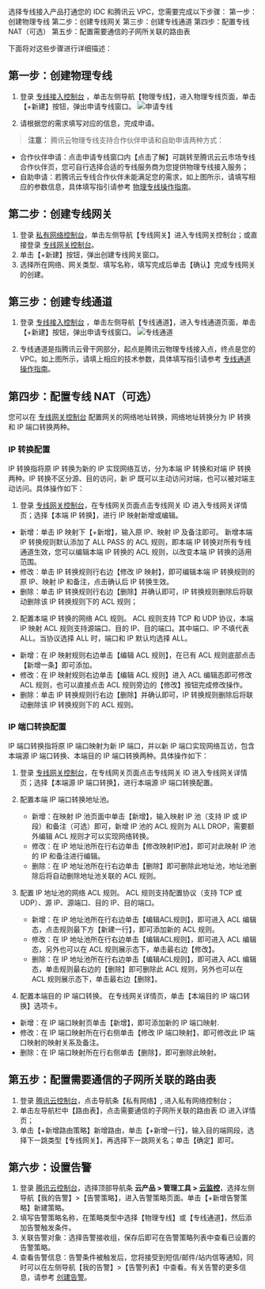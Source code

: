 选择专线接入产品打通您的 IDC 和腾讯云 VPC，您需要完成以下步骤：
第一步：创建物理专线 
第二步：创建专线网关
第三步：创建专线通道
第四步：配置专线 NAT（可选）
第五步：配置需要通信的子网所关联的路由表

下面将对这些步骤进行详细描述：
## 第一步：创建物理专线
1. 登录 [专线接入控制台](https://console.cloud.tencent.com/dc/dc) ，单击左侧导航【物理专线】，进入物理专线页面，单击【+新建】按钮，弹出申请专线窗口。
![申请专线](https://mc.qcloudimg.com/static/img/6e9bd0383e2a6b5eb94363724e920363/image.png)

2. 请根据您的需求填写对应的信息，完成申请。
> **注意：**
腾讯云物理专线支持合作伙伴申请和自助申请两种方式：
- 合作伙伴申请：点击申请专线窗口内【点击了解】可跳转至腾讯云云市场专线合作伙伴页，您可自行选择合适的专线服务商为您提供物理专线接入服务；
- 自助申请：若腾讯云专线合作伙伴未能满足您的需求，如上图所示，请填写相应的参数信息，具体填写指引请参考 [物理专线操作指南](https://cloud.tencent.com/document/product/216/547#.E6.8E.A7.E5.88.B6.E5.8F.B0.E7.94.B3.E8.AF.B7)。     

## 第二步：创建专线网关
1. 登录 [私有网络控制台](https://console.cloud.tencent.com/vpc/vpc?rid=1)，单击左侧导航【专线网关】进入专线网关控制台；或直接登录 [专线网关控制台](https://console.cloud.tencent.com/vpc/dcGw)。
2. 单击【+新建】按钮，弹出创建专线网关窗口。
3. 选择所在网络、网关类型、填写名称，填写完成后单击【确认】完成专线网关的创建。

## 第三步：创建专线通道
1. 登录 [专线接入控制台](https://console.cloud.tencent.com/dc/dc) ，单击左侧导航【专线通道】，进入专线通道页面，单击【+新建】按钮，弹出申请专线窗口。
![专线通道](https://mc.qcloudimg.com/static/img/b69e06ac7f31047944cc622334993f8a/image.png)

2. 专线通道是指腾讯云骨干网部分，起点是腾讯云物理专线接入点，终点是您的 VPC。如上图所示，请填上相应的技术参数，具体填写指引请参考 [专线通道操作指南](https://cloud.tencent.com/document/product/216/548)。

## 第四步：配置专线 NAT（可选）
您可以在 [专线网关控制台](https://console.cloud.tencent.com/vpc/dcGw) 配置网关的网络地址转换，网络地址转换分为 IP 转换和 IP 端口转换两种。
### IP 转换配置
IP 转换指将原 IP 转换为新的 IP 实现网络互访，分为本端 IP 转换和对端 IP 转换两种。IP 转换不区分源、目的访问，新 IP 既可以主动访问对端，也可以被对端主动访问。具体操作如下：
1. 登录 [专线网关控制台](https://console.cloud.tencent.com/vpc/dcGw)，在专线网关页面点击专线网关 ID 进入专线网关详情页；选择【本端 IP 转换】，进行 IP 映射新增或编辑。
 -  新增：单击 IP 映射下【+新增】，输入原 IP、映射 IP 及备注即可。
新增本端 IP 转换规则默认添加了 ALL PASS 的 ACL 规则，即本端 IP 转换对所有专线通道生效，您可以编辑本端 IP 转换的 ACL 规则，以改变本端 IP 转换的适用范围。
 - 修改：单击 IP 转换规则行右边【修改 IP 映射】，即可编辑本端 IP 转换规则的原 IP、映射 IP 和备注，点击确认后 IP 转换生效。
 - 删除：单击 IP 转换规则行右边【删除】并确认即可，IP 转换规则删除后将联动删除该 IP 转换规则下的 ACL 规则；

2. 配置本端 IP 转换的网络 ACL 规则。
ACL 规则支持 TCP 和 UDP 协议，本端 IP 映射 ACL 规则支持源端口、目的 IP、目的端口。其中端口、IP 不填代表 ALL。当协议选择 ALL 时，端口和 IP 默认均选择 ALL。
 - 新增：在 IP 映射规则右边单击【编辑 ACL 规则】，在已有 ACL 规则底部点击【新增一条】即可添加。
 - 修改：在 IP 映射规则右边单击【编辑 ACL 规则】进入 ACL 编辑态即可修改 ACL 规则，也可以直接点击 ACL 规则旁边的【修改】按钮完成修改操作。
 - 删除：单击 IP 转换规则行右边【删除】并确认即可，IP 转换规则删除后将联动删除该 IP 转换规则下的 ACL 规则。

### IP 端口转换配置
IP 端口转换指将原 IP 端口映射为新 IP 端口，并以新 IP 端口实现网络互访，包含本端源 IP 端口转换、本端目的 IP 端口转换两种。具体操作如下：
1. 登录 [专线网关控制台](https://console.cloud.tencent.com/vpc/dcGw)，在专线网关页面点击专线网关 ID 进入专线网关详情页；选择【本端源 IP 端口转换】，进行本端源 IP 端口转换配置。

 1. 配置本端 IP 端口转换地址池。
     - 新增：在映射 IP 池页面中单击【新增】，输入映射 IP 池（支持 IP 或 IP 段）和备注（可选）即可，新增 IP 池的 ACL 规则为 ALL DROP，需要额外编辑 ACL 规则才可以实现网络转换。
     - 修改：在 IP 地址池所在行右边单击【修改映射IP池】，即可对此映射 IP 池的 IP 和备注进行编辑。
     - 删除：在 IP 地址池所在行右边单击【删除】即可删除此地址池，地址池删除后将自动删除地址池关联的 ACL 规则。

 2. 配置 IP 地址池的网络 ACL 规则。
ACL 规则支持配置协议（支持 TCP 或 UDP）、源 IP、源端口、目的 IP、目的端口。
     - 新增：在 IP 地址池所在行右边单击【编辑ACL规则】，即可进入 ACL 编辑态，点击规则最下方【新建一行】，即可添加新的 ACL 规则。
     - 修改：在 IP 地址池所在行右边单击【编辑ACL规则】，即可进入 ACL 编辑态，另外也可以在 ACL 规则展示态下，单击最右边【修改】。
     - 删除：在 IP 地址池所在行右边单击【编辑ACL规则】，即可进入 ACL 编辑态，单击规则最右边的【删除】即可删除此 ACL 规则，另外也可以在 ACL 规则展示态下，单击最右边【删除】。

2. 配置本端目的 IP 端口转换。
在专线网关详情页，单击【本端目的 IP 端口转换】选项卡。
 - 新增：在 IP 端口映射页单击【新增】，即可添加新的 IP 端口映射.
 - 修改：在 IP 端口映射所在行右侧单击【修改 IP 端口映射】，即可修改此 IP 端口映射的映射关系及备注。
 - 删除：在 IP 端口映射所在行右侧单击【删除】，即可删除此映射。

## 第五步：配置需要通信的子网所关联的路由表
1. 登录 [腾讯云控制台](https://console.cloud.tencent.com)，点击导航条【私有网络】, 进入私有网络控制台；
2. 单击左导航栏中【路由表】，点击需要通信的子网所关联的路由表 ID 进入详情页；
3. 单击【+新增路由策略】新增路由，单击【+新增一行】，输入目的端网段，选择下一跳类型【专线网关】，再选择下一跳网关名；单击【确定】即可。

## 第六步：设置告警
1. 登录 [腾讯云控制台](https://console.cloud.tencent.com)，选择顶部导航条 **云产品 > 管理工具 > [云监控](https://console.cloud.tencent.com/monitor/overview)**，选择左侧导航【我的告警】>【告警策略】，进入告警策略页面。单击【+新增告警策略】新建策略。
2. 填写告警策略名称，在策略类型中选择【物理专线】或【专线通道】，然后添加告警触发条件。
3. 关联告警对象：选择告警接收组，保存后即可在告警策略列表中查看已设置的告警策略。
4. 查看告警信息：告警条件被触发后，您将接受到短信/邮件/站内信等通知，同时可以在左侧导航【我的告警】>【告警列表】中查看。有关告警的更多信息，请参考 [创建告警](https://cloud.tencent.com/doc/product/248/1073)。
